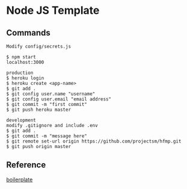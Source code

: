 # Node JS Template

## Commands
```console
Modify config/secrets.js

$ npm start
localhost:3000

production
$ heroku login
$ heroku create <app-name>
$ git add .
$ git config user.name "username"
$ git config user.email "email address"
$ git commit -m "first commit"
$ git push heroku master

development
modify .gitignore and include .env
$ git add .
$ git commit -m "message here"
$ git remote set-url origin https://github.com/projectsm/hfmp.git
$ git push origin master

```

## Reference
[boilerplate](https://github.com/yhnavein/express-starter)

